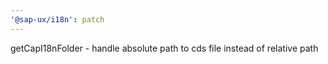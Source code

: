 ```yaml
---
'@sap-ux/i18n': patch
---
```


getCapI18nFolder - handle absolute path to cds file instead of relative path
